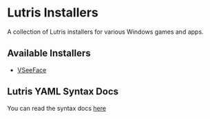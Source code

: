 # Lutris Installers

A collection of Lutris installers for various Windows games and apps.

## Available Installers

- [VSeeFace](https://www.vseeface.icu)

## Lutris YAML Syntax Docs

You can read the syntax docs [here](https://github.com/lutris/lutris/blob/master/docs/installers.rst)

